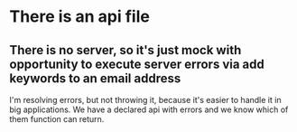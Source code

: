 # There is an api file
## There is no server, so it's just mock with opportunity to execute server errors via add keywords to an email address

I'm resolving errors, but not throwing it, because it's easier to handle it in big applications. We have a declared api with errors and we know which of them function can return.
